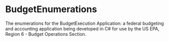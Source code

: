 # BudgetEnumerations
The enumerations for the BudgetExecution Application: a federal budgeting and accounting application being developed in C# for use by the US EPA, Region 6 - Budget Operations Section.
